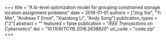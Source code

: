 +++
title = "A bi-level optimization model for grouping constrained storage location assignment problems"
date = 2018-01-01
authors = ["Jing Xie", "Yi Mei", "Andreas T Ernst", "Xiaodong Li", "Andy Song"]
publication_types = ["2"]
abstract = ""
featured = false
publication = "*IEEE Transactions on Cybernetics*"
doi = "10.1109/TCYB.2016.2638820"
url_code = "code.zip"
+++

